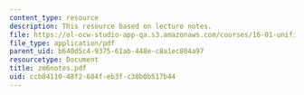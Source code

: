 ```yaml
---
content_type: resource
description: This resource based on lecture notes.
file: https://ol-ocw-studio-app-qa.s3.amazonaws.com/courses/16-01-unified-engineering-i-ii-iii-iv-fall-2005-spring-2006/ccb8411048f2684feb3fc38b0b517b44_zm6notes.pdf
file_type: application/pdf
parent_uid: b640d5c4-9375-61ab-448e-c8a1ec804a97
resourcetype: Document
title: zm6notes.pdf
uid: ccb84110-48f2-684f-eb3f-c38b0b517b44
---
```

